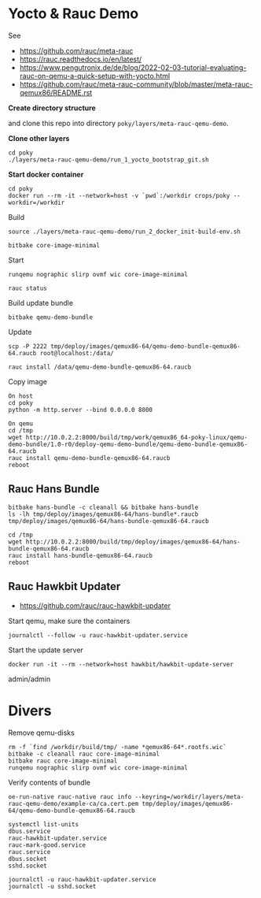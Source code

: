 # Yocto & Rauc Demo

See

* https://github.com/rauc/meta-rauc
* https://rauc.readthedocs.io/en/latest/
* https://www.pengutronix.de/de/blog/2022-02-03-tutorial-evaluating-rauc-on-qemu-a-quick-setup-with-yocto.html
* https://github.com/rauc/meta-rauc-community/blob/master/meta-rauc-qemux86/README.rst


**Create directory structure**

and clone this repo into directory `poky/layers/meta-rauc-qemu-demo`.


**Clone other layers**

```
cd poky
./layers/meta-rauc-qemu-demo/run_1_yocto_bootstrap_git.sh
```

**Start docker container**

```
cd poky
docker run --rm -it --network=host -v `pwd`:/workdir crops/poky --workdir=/workdir
```

Build

```
source ./layers/meta-rauc-qemu-demo/run_2_docker_init-build-env.sh

bitbake core-image-minimal
```

Start

```
runqemu nographic slirp ovmf wic core-image-minimal

rauc status
```

Build update bundle

```
bitbake qemu-demo-bundle
```


Update

```
scp -P 2222 tmp/deploy/images/qemux86-64/qemu-demo-bundle-qemux86-64.raucb root@localhost:/data/

rauc install /data/qemu-demo-bundle-qemux86-64.raucb
```

Copy image

```
On host
cd poky
python -m http.server --bind 0.0.0.0 8000

On qemu
cd /tmp
wget http://10.0.2.2:8000/build/tmp/work/qemux86_64-poky-linux/qemu-demo-bundle/1.0-r0/deploy-qemu-demo-bundle/qemu-demo-bundle-qemux86-64.raucb
rauc install qemu-demo-bundle-qemux86-64.raucb
reboot
```

## Rauc Hans Bundle

```
bitbake hans-bundle -c cleanall && bitbake hans-bundle
ls -lh tmp/deploy/images/qemux86-64/hans-bundle*.raucb
tmp/deploy/images/qemux86-64/hans-bundle-qemux86-64.raucb

cd /tmp
wget http://10.0.2.2:8000/build/tmp/deploy/images/qemux86-64/hans-bundle-qemux86-64.raucb
rauc install hans-bundle-qemux86-64.raucb
reboot

```

## Rauc Hawkbit Updater

* https://github.com/rauc/rauc-hawkbit-updater


Start qemu, make sure the containers 

```
journalctl --follow -u rauc-hawkbit-updater.service
```


Start the update server 

```
docker run -it --rm --network=host hawkbit/hawkbit-update-server
```

admin/admin


# Divers

Remove qemu-disks

```
rm -f `find /workdir/build/tmp/ -name *qemux86-64*.rootfs.wic`
bitbake -c cleanall rauc core-image-minimal
bitbake rauc core-image-minimal
runqemu nographic slirp ovmf wic core-image-minimal
```

Verify contents of bundle

```
oe-run-native rauc-native rauc info --keyring=/workdir/layers/meta-rauc-qemu-demo/example-ca/ca.cert.pem tmp/deploy/images/qemux86-64/qemu-demo-bundle-qemux86-64.raucb
```

```
systemctl list-units
dbus.service
rauc-hawkbit-updater.service
rauc-mark-good.service
rauc.service 
dbus.socket
sshd.socket

journalctl -u rauc-hawkbit-updater.service
journalctl -u sshd.socket
```
